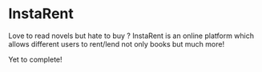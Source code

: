 # InstaRent

Love to read novels but hate to buy ? InstaRent is an online platform which allows different users to rent/lend not only books but much more! 

Yet to complete!
